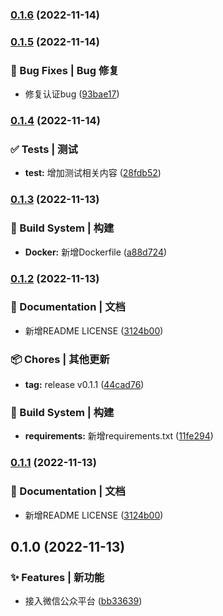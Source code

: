 

### [0.1.6](https://github.com/yszar/yfhkj/compare/0.1.5...0.1.6) (2022-11-14)

### [0.1.5](https://github.com/yszar/yfhkj/compare/0.1.4...0.1.5) (2022-11-14)


### 🐛 Bug Fixes | Bug 修复

* 修复认证bug ([93bae17](https://github.com/yszar/obsidian-vuepress/commit/93bae177e2a72a74dd332652fb75b84441730866))

### [0.1.4](https://github.com/yszar/yfhkj/compare/0.1.3...0.1.4) (2022-11-14)


### ✅ Tests | 测试

* **test:** 增加测试相关内容 ([28fdb52](https://github.com/yszar/obsidian-vuepress/commit/28fdb52802a5f6383e4e407de83a58dcde9496d8))

### [0.1.3](https://github.com/yszar/yfhkj/compare/0.1.2...0.1.3) (2022-11-13)


### 👷‍ Build System | 构建

* **Docker:** 新增Dockerfile ([a88d724](https://github.com/yszar/obsidian-vuepress/commit/a88d724a5a569936440fc2a852d1c97e3eaab294))

### [0.1.2](https://github.com/yszar/yfhkj/compare/0.1.0...0.1.2) (2022-11-13)


### 📝 Documentation | 文档

* 新增README LICENSE ([3124b00](https://github.com/yszar/obsidian-vuepress/commit/3124b00d3e031f322c5e5e65ba7661c45ac35954))


### 📦 Chores | 其他更新

* **tag:** release v0.1.1 ([44cad76](https://github.com/yszar/obsidian-vuepress/commit/44cad7621c0d284d03827d2f3b546c2be0ed853c))


### 👷‍ Build System | 构建

* **requirements:** 新增requirements.txt ([11fe294](https://github.com/yszar/obsidian-vuepress/commit/11fe29492c2bdfb21cc34949b9d5d02a9681dd45))

### [0.1.1](https://github.com/yszar/yfhkj/compare/0.1.0...0.1.1) (2022-11-13)


### 📝 Documentation | 文档

* 新增README LICENSE ([3124b00](https://github.com/yszar/obsidian-vuepress/commit/3124b00d3e031f322c5e5e65ba7661c45ac35954))

## 0.1.0 (2022-11-13)


### ✨ Features | 新功能

* 接入微信公众平台 ([bb33639](https://github.com/yszar/obsidian-vuepress/commit/bb33639112b38f6569925d57b8f0f970e1c673ac))